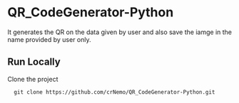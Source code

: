 # QR_CodeGenerator-Python
It generates the QR on the data given by user and also save the iamge in the name provided by user only.


## Run Locally

Clone the project

```
  git clone https://github.com/crNemo/QR_CodeGenerator-Python.git
```


